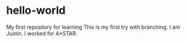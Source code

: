 # hello-world
My first repository for learning
This is my first try with branching.
I am Justin. I worked for A*STAR.
